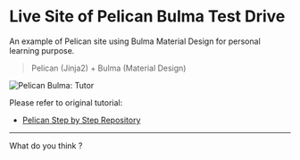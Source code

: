 # Live Site of Pelican Bulma Test Drive 

An example of Pelican site using Bulma Material Design
for personal learning purpose.

> Pelican (Jinja2) + Bulma (Material Design)

![Pelican Bulma: Tutor][pelican-bulma-preview]

Please refer to original tutorial:

* [Pelican Step by Step Repository][tutorial-pelican]

-- -- --

What do you think ?

[tutorial-pelican]:     https://gitlab.com/epsi-rns/tutor-pelican-bulma-md/
[pelican-bulma-preview]:     https://gitlab.com/epsi-rns/tutor-pelican-bulma-md/raw/master/pelican-bulma-md-preview.png
